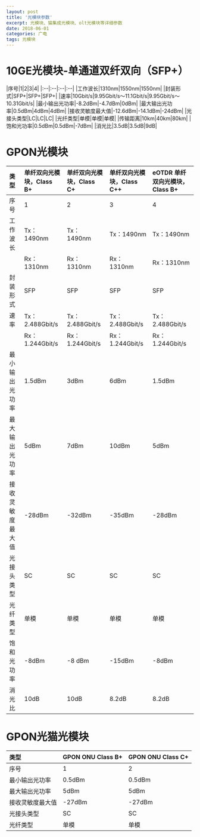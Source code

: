 ```yaml
---
layout: post
title: '光模块参数'
excerpt: 光模块、猫集成光模块、olt光模块等详细参数
date: 2018-06-01
categories: 广电
tags: 光模块
---
```


# 10GE光模块-单通道双纤双向（SFP+）


|序号|1|2|3|4|
|:--|:--|:--|:--|
|工作波长|1310nm|1550nm|1550nm|
|封装形式|SFP+|SFP+|SFP+|
|速率|10Gbit/s|9.95Gbit/s～11.1Gbit/s|9.95Gbit/s～10.31Gbit/s|
|最小输出光功率|-8.2dBm|-4.7dBm|0dBm|
|最大输出光功率|0.5dBm|4dBm|4dBm|
|接收灵敏度最大值|-12.6dBm|-14.1dBm|-24dBm|
|光接头类型|LC|LC|LC|
|光纤类型|单模|单模|单模|
|传输距离|10km|40km|80km|
|饱和光功率|0.5dBm|0.5dBm|-7dBm|
|消光比|3.5dB|3.5dB|9dB|



# GPON光模块

|类型|单纤双向光模块，Class B+|单纤双向光模块，Class C+|单纤双向光模块，Class C++|eOTDR 单纤双向光模块，Class B+|
|:--|:--|:--|:--|:--|
|序号|1|2|3|4|
|工作波长|Tx：1490nm|Tx：1490nm|Tx：1490nm|Tx：1490nm|
||Rx：1310nm|Rx：1310nm|Rx：1310nm|Rx：1310nm|
|封装形式|SFP|SFP|SFP|SFP|
|速率|Tx：2.488Gbit/s|Tx：2.488Gbit/s|Tx：2.488Gbit/s|Tx：2.488Gbit/s|
||Rx：1.244Gbit/s|Rx：1.244Gbit/s|Rx：1.244Gbit/s|Rx：1.244Gbit/s|
|最小输出光功率|1.5dBm|3dBm|6dBm|1.5dBm|
|最大输出光功率|5dBm|7dBm|10dBm|5dBm|
|接收灵敏度最大值|-28dBm|-32dBm|-35dBm|-28dBm|
|光接头类型|SC|SC|SC|SC|
|光纤类型|单模|单模|单模|单模|
|饱和光功率|-8dBm|-8 dBm|-15dBm|-8dBm|
|消光比|10dB|10dB|8.2dB|8.2dB|


# GPON光猫光模块

|类型|GPON ONU Class B+|GPON ONU Class C+|
|:--|:--|:--|
|序号|1|2|
|最小输出光功率|0.5dBm|0.5dBm|
|最大输出光功率|5dBm|5dBm|
|接收灵敏度最大值|-27dBm|-27dBm|
|光接头类型|SC|SC|
|光纤类型|单模|单模|
